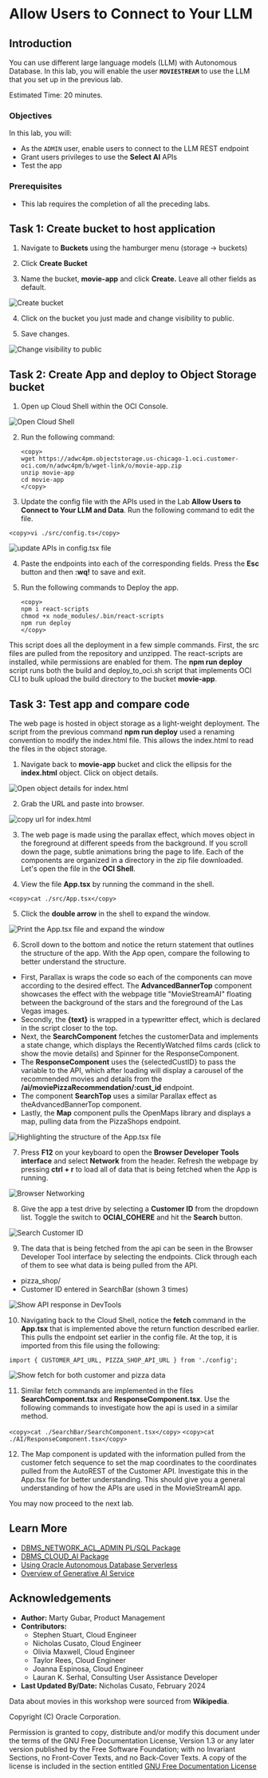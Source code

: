 # Allow Users to Connect to Your LLM

## Introduction

You can use different large language models (LLM) with Autonomous Database. In this lab, you will enable the user **`MOVIESTREAM`** to use the LLM that you set up in the previous lab.

Estimated Time: 20 minutes.

### Objectives

In this lab, you will:
* As the `ADMIN` user, enable users to connect to the LLM REST endpoint
* Grant users privileges to use the **Select AI** APIs
* Test the app

### Prerequisites
- This lab requires the completion of all the preceding labs. 

## Task 1: Create bucket to host application

1. Navigate to **Buckets** using the hamburger menu (storage -> buckets)

2. Click **Create Bucket** 

3. Name the bucket, **movie-app** and click **Create.** Leave all other fields as default. 

![Create bucket](./images/create-bucket.png "")

4. Click on the bucket you just made and change visibility to public. 

5. Save changes. 

![Change visibility to public](./images/public-visibility.png "")

## Task 2: Create App and deploy to Object Storage bucket

1. Open up Cloud Shell within the OCI Console. 

![Open Cloud Shell](./images/open-cloudshell.png "")

2. Run the following command:

    ```
    <copy>
    wget https://adwc4pm.objectstorage.us-chicago-1.oci.customer-oci.com/n/adwc4pm/b/wget-link/o/movie-app.zip
    unzip movie-app
    cd movie-app
    </copy>
    ```
3. Update the config file with the APIs used in the Lab **Allow Users to Connect to Your LLM and Data**. Run the following command to edit the file.

  ```<copy>vi ./src/config.ts</copy>```


![update APIs in config.tsx file](./images/update-config.png "")

4. Paste the endpoints into each of the corresponding fields. Press the **Esc** button and then **:wq!** to save and exit.

5.  Run the following commands to Deploy the app.

    ```
    <copy>
    npm i react-scripts
    chmod +x node_modules/.bin/react-scripts
    npm run deploy 
    </copy>
    ```

This script does all the deployment in a few simple commands. First, the src files are pulled from the repository and unzipped. The react-scripts are installed, while permissions are enabled for them. The **npm run deploy** script runs both the build and deploy_to_oci.sh script that implements OCI CLI to bulk upload the build directory to the bucket **movie-app**.

## Task 3: Test app and compare code

The web page is hosted in object storage as a light-weight deployment. The script from the previous command **npm run deploy** used a renaming convention to modify the index.html file. This allows the index.html to read the files in the object storage. 

1. Navigate back to **movie-app** bucket and click the ellipsis for the **index.html** object. Click on object details. 

![Open object details for index.html](./images/index-details.png "")

2. Grab the URL and paste into browser. 

![copy url for index.html](./images/react-url.png "")

3. The web page is made using the parallax effect, which moves object in the foreground at different speeds from the background. If you scroll down the page, subtle animations bring the page to life. Each of the components are organized in a directory in the zip file downloaded. Let's open the file in the **OCI Shell**.

4. View the file **App.tsx** by running the command in the shell.

  ```
  <copy>cat ./src/App.tsx</copy>
  ```

5. Click the **double arrow** in the shell to expand the window.

![Print the App.tsx file and expand the window](./images/expand-app.png "")

6. Scroll down to the bottom and notice the return statement that outlines the structure of the app. With the App open, compare the following to better understand the structure.
- First, Parallax is wraps the code so each of the components can move according to the desired effect. The **AdvancedBannerTop** component showcases the effect with the webpage title "MovieStreamAI" floating between the background of the stars and the foreground of the Las Vegas images.
- Secondly, the **{text}** is wrapped in a typewritter effect, which is declared in the script closer to the top.
- Next, the **SearchComponent** fetches the customerData and implements a state change, which displays the RecentlyWatched films cards (click to show the movie details) and Spinner for the ResponseComponent. 
- The **ResponseComponent** uses the {selectedCustID} to pass the variable to the API, which after loading will display a carousel of the recommended movies and details from the **/ai/moviePizzaRecommendation/:cust_id** endpoint. 
- The component **SearchTop** uses a similar Parallax effect as theAdvancedBannerTop component.
- Lastly, the **Map** component pulls the OpenMaps library and displays a map, pulling data from the PizzaShops endpoint.

![Highlighting the structure of the App.tsx file](./images/app-full.png "")

7. Press **F12** on your keyboard to open the **Browser Developer Tools interface** and select **Network** from the header. Refresh the webpage by pressing **ctrl + r** to load all of data that is being fetched when the App is running. 

![Browser Networking](./images/network-f12.png "")


8. Give the app a test drive by selecting a **Customer ID** from the dropdown list. Toggle the switch to **OCIAI_COHERE** and hit the **Search** button.

![Search Customer ID](./images/customer-id-dropdown.png "")

9. The data that is being fetched from the api can be seen in the Browser Developer Tool interface by selecting the endpoints. Click through each of them to see what data is being pulled from the API.
- pizza_shop/
- Customer ID entered in SearchBar (shown 3 times)

![Show API response in DevTools](./images/api-response.png "")

10.  Navigating back to the Cloud Shell, notice the **fetch** command in the **App.tsx** that is implemented above the return function described earlier. This pulls the endpoint set earlier in the config file. At the top, it is imported from this file using the following:

  ```import { CUSTOMER_API_URL, PIZZA_SHOP_API_URL } from './config';```

![Show fetch for both customer and pizza data](./images/fetch-customer-pizza.png "")

11. Similar fetch commands are implemented in the files **SearchComponent.tsx** and **ResponseComponent.tsx**. Use the following commands to investigate how the api is used in a similar method.

  ```<copy>cat ./SearchBar/SearchComponent.tsx</copy>```
  ```<copy>cat ./AI/ResponseComponent.tsx</copy>```

12. The Map component is updated with the information pulled from the customer fetch sequence to set the map coordinates to the coordinates pulled from the AutoREST of the Customer API. Investigate this in the App.tsx file for better understanding. This should give you a general understanding of how the APIs are used in the MovieStreamAI app.


You may now proceed to the next lab.

## Learn More
* [DBMS\_NETWORK\_ACL\_ADMIN PL/SQL Package](https://docs.oracle.com/en/database/oracle/oracle-database/19/arpls/DBMS_NETWORK_ACL_ADMIN.html#GUID-254AE700-B355-4EBC-84B2-8EE32011E692)
* [DBMS\_CLOUD\_AI Package](https://docs.oracle.com/en-us/iaas/autonomous-database-serverless/doc/dbms-cloud-ai-package.html)
* [Using Oracle Autonomous Database Serverless](https://docs.oracle.com/en/cloud/paas/autonomous-database/adbsa/index.html)
* [Overview of Generative AI Service](https://docs.oracle.com/en-us/iaas/Content/generative-ai/overview.htm)

## Acknowledgements

  * **Author:** Marty Gubar, Product Management 
  * **Contributors:** 
    * Stephen Stuart, Cloud Engineer 
    * Nicholas Cusato, Cloud Engineer 
    * Olivia Maxwell, Cloud Engineer 
    * Taylor Rees, Cloud Engineer 
    * Joanna Espinosa, Cloud Engineer 
    * Lauran K. Serhal, Consulting User Assistance Developer
* **Last Updated By/Date:** Nicholas Cusato, February 2024

Data about movies in this workshop were sourced from **Wikipedia**.

Copyright (C)  Oracle Corporation.

Permission is granted to copy, distribute and/or modify this document
under the terms of the GNU Free Documentation License, Version 1.3
or any later version published by the Free Software Foundation;
with no Invariant Sections, no Front-Cover Texts, and no Back-Cover Texts.
A copy of the license is included in the section entitled [GNU Free Documentation License](files/gnu-free-documentation-license.txt)
